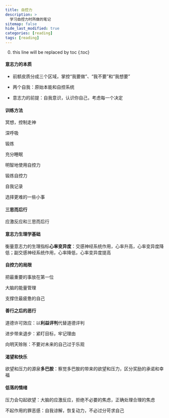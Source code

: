 ```yaml
---
title: 自控力
description: >
  学习自控力时所做的笔记
sitemap: false
hide_last_modified: true
categories: [reading]
tags: [reading]
---
```


0. this line will be replaced by toc
{:toc}

#### 意志力的本质

- 前额皮质分成三个区域，掌控“我要做”、“我不要”和“我想要”

- 两个自我：原始本能和自控系统
- 意志力的前提：自我意识，认识你自己，考虑每一个决定

#### 训练方法

冥想，控制走神

深呼吸

锻炼

充分睡眠

明智地使用自控力

锻炼自控力

自我记录

选择更难的一些小事

#### 三思而后行

应激反应和三思而后行

#### 意志力生理学基础

衡量意志力的生理指标**心率变异度**：交感神经系统作用，心率升高，心率变异度降低；副交感神经系统作用，心率降低，心率变异度提高

#### 自控力的局限

把最重要的事放在第一位

大脑的能量管理

支撑住最疲惫的自己

#### 善行之后的恶行

道德许可效应：以**利益评判**代替道德评判

进步带来退步：紧盯目标，牢记理由

向明天赊账：不要对未来的自己过于乐观

#### 渴望和快乐

欲望和压力的源泉**多巴胺**：察觉多巴胺的带来的欲望和压力，区分奖励的承诺和幸福

#### 低落的情绪

压力会勾起欲望：大脑的应激反应，拒绝不必要的焦虑，正确处理合理的焦虑

不起作用的罪恶感：自我谅解，恢复动力，不必过分苛求自己

